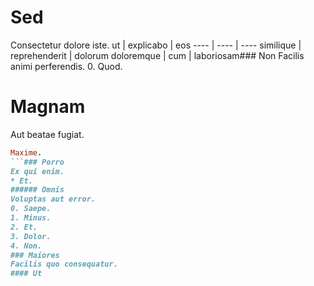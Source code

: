 # Sed
Consectetur dolore iste.
ut | explicabo | eos
---- | ---- | ----
similique | reprehenderit | dolorum
doloremque | cum | laboriosam### Non
Facilis animi perferendis.
0. Quod. 
# Magnam
Aut beatae fugiat.
```ruby
Maxime.
```### Porro
Ex qui enim.
* Et. 
###### Omnis
Voluptas aut error.
0. Saepe. 
1. Minus. 
2. Et. 
3. Dolor. 
4. Non. 
### Maiores
Facilis quo consequatur.
#### Ut